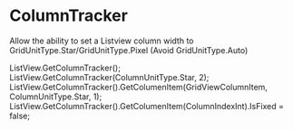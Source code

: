 # ColumnTracker
Allow the ability  to set a Listview column width to GridUnitType.Star/GridUnitType.Pixel (Avoid GridUnitType.Auto)

ListView.GetColumnTracker();
ListView.GetColumnTracker(ColumnUnitType.Star, 2);
ListView.GetColumnTracker().GetColumenItem(GridViewColumnItem, ColumnUnitType.Star, 1);
ListView.GetColumnTracker().GetColumenItem(ColumnIndexInt).IsFixed = false;
